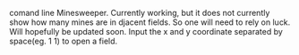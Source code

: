 comand line Minesweeper. Currently working, but it does not currently show how many mines are in djacent fields. So one will need to rely on luck. Will hopefully be updated soon. Input the x and y coordinate separated by space(eg. 1 1) to open a field.